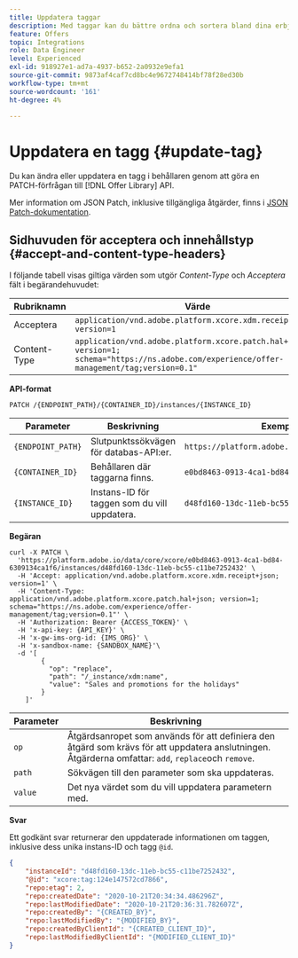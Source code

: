 ```yaml
---
title: Uppdatera taggar
description: Med taggar kan du bättre ordna och sortera bland dina erbjudanden.
feature: Offers
topic: Integrations
role: Data Engineer
level: Experienced
exl-id: 918927e1-ad7a-4937-b652-2a0932e9efa1
source-git-commit: 9873af4caf7cd8bc4e9672748414bf78f28ed30b
workflow-type: tm+mt
source-wordcount: '161'
ht-degree: 4%

---
```


# Uppdatera en tagg {#update-tag}

Du kan ändra eller uppdatera en tagg i behållaren genom att göra en PATCH-förfrågan till [!DNL Offer Library] API.

Mer information om JSON Patch, inklusive tillgängliga åtgärder, finns i [JSON Patch-dokumentation](http://jsonpatch.com/).

## Sidhuvuden för acceptera och innehållstyp {#accept-and-content-type-headers}

I följande tabell visas giltiga värden som utgör *Content-Type* och *Acceptera* fält i begärandehuvudet:

| Rubriknamn | Värde |
| ----------- | ----- |
| Acceptera | `application/vnd.adobe.platform.xcore.xdm.receipt+json; version=1` |
| Content-Type | `application/vnd.adobe.platform.xcore.patch.hal+json; version=1; schema="https://ns.adobe.com/experience/offer-management/tag;version=0.1"` |

**API-format**

```http
PATCH /{ENDPOINT_PATH}/{CONTAINER_ID}/instances/{INSTANCE_ID}
```

| Parameter | Beskrivning | Exempel |
| --------- | ----------- | ------- |
| `{ENDPOINT_PATH}` | Slutpunktssökvägen för databas-API:er. | `https://platform.adobe.io/data/core/xcore/` |
| `{CONTAINER_ID}` | Behållaren där taggarna finns. | `e0bd8463-0913-4ca1-bd84-6309134ca1f6` |
| `{INSTANCE_ID}` | Instans-ID för taggen som du vill uppdatera. | `d48fd160-13dc-11eb-bc55-c11be7252432` |

**Begäran**

```shell
curl -X PATCH \
  'https://platform.adobe.io/data/core/xcore/e0bd8463-0913-4ca1-bd84-6309134ca1f6/instances/d48fd160-13dc-11eb-bc55-c11be7252432' \
  -H 'Accept: application/vnd.adobe.platform.xcore.xdm.receipt+json; version=1' \
  -H 'Content-Type: application/vnd.adobe.platform.xcore.patch.hal+json; version=1; schema="https://ns.adobe.com/experience/offer-management/tag;version=0.1"' \
  -H 'Authorization: Bearer {ACCESS_TOKEN}' \
  -H 'x-api-key: {API_KEY}' \
  -H 'x-gw-ims-org-id: {IMS_ORG}' \
  -H 'x-sandbox-name: {SANDBOX_NAME}'\
  -d '[
        {
          "op": "replace",
          "path": "/_instance/xdm:name",
          "value": "Sales and promotions for the holidays"
        }
    ]'
```

| Parameter | Beskrivning |
| --------- | ----------- |
| `op` | Åtgärdsanropet som används för att definiera den åtgärd som krävs för att uppdatera anslutningen. Åtgärderna omfattar: `add`, `replace`och `remove`. |
| `path` | Sökvägen till den parameter som ska uppdateras. |
| `value` | Det nya värdet som du vill uppdatera parametern med. |

**Svar**

Ett godkänt svar returnerar den uppdaterade informationen om taggen, inklusive dess unika instans-ID och tagg `@id`.

```json
{
    "instanceId": "d48fd160-13dc-11eb-bc55-c11be7252432",
    "@id": "xcore:tag:124e147572cd7866",
    "repo:etag": 2,
    "repo:createdDate": "2020-10-21T20:34:34.486296Z",
    "repo:lastModifiedDate": "2020-10-21T20:36:31.782607Z",
    "repo:createdBy": "{CREATED_BY}",
    "repo:lastModifiedBy": "{MODIFIED_BY}",
    "repo:createdByClientId": "{CREATED_CLIENT_ID}",
    "repo:lastModifiedByClientId": "{MODIFIED_CLIENT_ID}"
}
```
